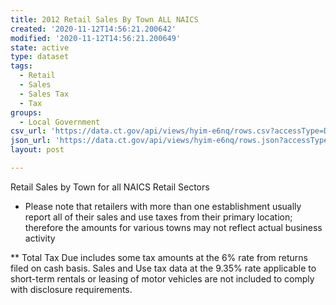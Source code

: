 ```yaml
---
title: 2012 Retail Sales By Town ALL NAICS
created: '2020-11-12T14:56:21.200642'
modified: '2020-11-12T14:56:21.200649'
state: active
type: dataset
tags:
  - Retail
  - Sales
  - Sales Tax
  - Tax
groups:
  - Local Government
csv_url: 'https://data.ct.gov/api/views/hyim-e6nq/rows.csv?accessType=DOWNLOAD'
json_url: 'https://data.ct.gov/api/views/hyim-e6nq/rows.json?accessType=DOWNLOAD'
layout: post

---
```

Retail Sales by Town for all NAICS Retail Sectors
* Please note that retailers with more than one establishment usually report all of their sales and use taxes from their primary location; therefore the amounts for various towns may not reflect actual business activity

** Total Tax Due includes some tax amounts at the 6% rate from returns filed on cash basis. Sales and Use tax data at the 9.35% rate applicable to short-term rentals or leasing of motor vehicles are not included to comply with disclosure requirements.
